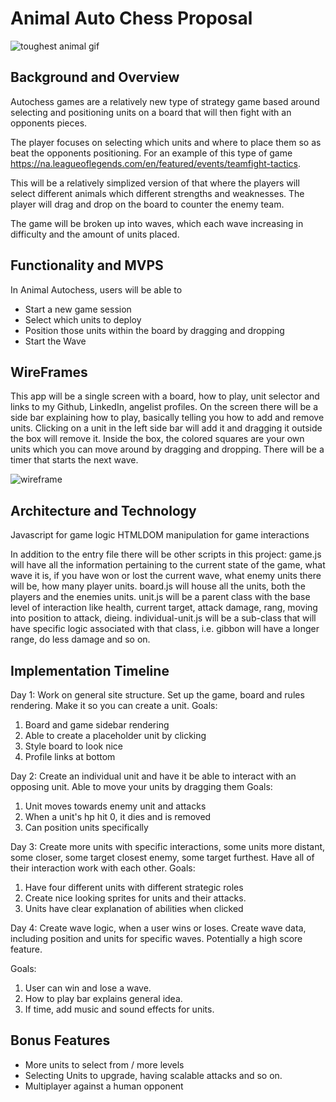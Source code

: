 # Animal Auto Chess Proposal
![toughest animal gif](https://github.com/roryphair/toughAnimal/blob/master/src/assets/other/animal.gif)
## Background and Overview

Autochess games are a relatively new type of strategy game based around selecting and positioning units on a board that will then fight with an opponents pieces.

The player focuses on selecting which units and where to place them so as beat the opponents positioning. For an example of this type of game https://na.leagueoflegends.com/en/featured/events/teamfight-tactics.

This will be a relatively simplized version of that where the players will select different animals which different strengths and weaknesses. The player will drag and drop on the board to counter the enemy team.

The game will be broken up into waves, which each wave increasing in difficulty and the amount of units placed.

## Functionality and MVPS

In Animal Autochess, users will be able to

- Start a new game session
- Select which units to deploy
- Position those units within the board by dragging and dropping
- Start the Wave

## WireFrames

This app will be a single screen with a board, how to play, unit selector and links to my Github, LinkedIn, angelist profiles.
On the screen there will be a side bar explaining how to play, basically telling you how to add and remove units.
Clicking on a unit in the left side bar will add it and dragging it outside the box will remove it.
Inside the box, the colored squares are your own units which you can move around by dragging and dropping. There will be a timer that starts the next wave.

![wireframe](https://github.com/roryphair/toughAnimal/blob/master/animalwireframe.jpg)

## Architecture and Technology

Javascript for game logic
HTMLDOM manipulation for game interactions

In addition to the entry file there will be other scripts in this project:
game.js will have all the information pertaining to the current state of the game, what wave it is, if you have won or lost the current wave, what enemy units there will be, how many player units.
board.js will house all the units, both the players and the enemies units.
unit.js will be a parent class with the base level of interaction like health, current target, attack damage, rang, moving into position to attack, dieing.
individual-unit.js will be a sub-class that will have specific logic associated with that class, i.e. gibbon will have a longer range, do less damage and so on.

## Implementation Timeline

Day 1: Work on general site structure. Set up the game, board and rules rendering. Make it so you can create
a unit. 
Goals:
1) Board and game sidebar rendering
2) Able to create a placeholder unit by clicking
3) Style board to look nice
4) Profile links at bottom

Day 2: Create an individual unit and have it be able to interact with an opposing unit. Able to move your units by dragging them
Goals:
1) Unit moves towards enemy unit and attacks
2) When a unit's hp hit 0, it dies and is removed
3) Can position units specifically

Day 3: Create more units with specific interactions, some units more distant, some closer, some target closest enemy, some target furthest.
Have all of their interaction work with each other.
Goals:

1) Have four different units with different strategic roles
2) Create nice looking sprites for units and their attacks.
3) Units have clear explanation of abilities when clicked

Day 4: Create wave logic, when a user wins or loses. Create wave data, including position and units for specific waves. Potentially a high score feature.

Goals:
1) User can win and lose a wave.
2) How to play bar explains general idea.
3) If time, add music and sound effects for units.

## Bonus Features

- More units to select from / more levels
- Selecting Units to upgrade, having scalable attacks and so on.
- Multiplayer against a human opponent
